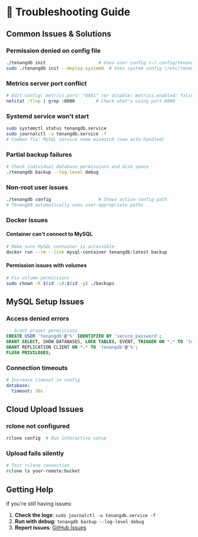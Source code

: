 # 🔧 Troubleshooting Guide

## Common Issues & Solutions

### Permission denied on config file
```bash
./tenangdb init                    # Uses user config (~/.config/tenangdb/)
sudo ./tenangdb init --deploy-systemd  # Uses system config (/etc/tenangdb/)
```

### Metrics server port conflict
```bash
# Edit config: metrics.port: "8081" (or disable: metrics.enabled: false)
netstat -tlnp | grep :8080        # Check what's using port 8080
```

### Systemd service won't start
```bash
sudo systemctl status tenangdb.service
sudo journalctl -u tenangdb.service -f
# Common fix: MySQL service name mismatch (now auto-handled)
```

### Partial backup failures
```bash
# Check individual database permissions and disk space
./tenangdb backup --log-level debug
```

### Non-root user issues
```bash
./tenangdb config                  # Shows active config path
# TenangDB automatically uses user-appropriate paths
```

### Docker Issues

#### Container can't connect to MySQL
```bash
# Make sure MySQL container is accessible
docker run --rm --link mysql-container tenangdb:latest backup
```

#### Permission issues with volumes
```bash
# Fix volume permissions
sudo chown -R $(id -u):$(id -g) ./backups
```

## MySQL Setup Issues

### Access denied errors
```sql
-- Grant proper permissions
CREATE USER 'tenangdb'@'%' IDENTIFIED BY 'secure_password';
GRANT SELECT, SHOW DATABASES, LOCK TABLES, EVENT, TRIGGER ON *.* TO 'tenangdb'@'%';
GRANT REPLICATION CLIENT ON *.* TO 'tenangdb'@'%';
FLUSH PRIVILEGES;
```

### Connection timeouts
```yaml
# Increase timeout in config
database:
  timeout: 30s
```

## Cloud Upload Issues

### rclone not configured
```bash
rclone config  # Run interactive setup
```

### Upload fails silently
```bash
# Test rclone connection
rclone ls your-remote:bucket
```

## Getting Help

If you're still having issues:

1. **Check the logs**: `sudo journalctl -u tenangdb.service -f`
2. **Run with debug**: `tenangdb backup --log-level debug`
3. **Report issues**: [GitHub Issues](https://github.com/abdullahainun/tenangdb/issues)